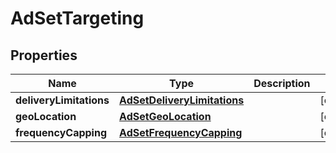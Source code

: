 

# AdSetTargeting

## Properties

Name | Type | Description | Notes
------------ | ------------- | ------------- | -------------
**deliveryLimitations** | [**AdSetDeliveryLimitations**](AdSetDeliveryLimitations.md) |  |  [optional]
**geoLocation** | [**AdSetGeoLocation**](AdSetGeoLocation.md) |  |  [optional]
**frequencyCapping** | [**AdSetFrequencyCapping**](AdSetFrequencyCapping.md) |  |  [optional]



